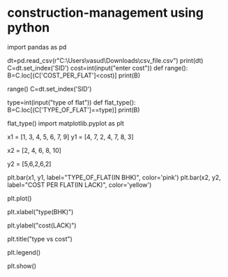 # construction-management using python
import pandas as pd

dt=pd.read_csv(r"C:\Users\vasud\Downloads\csv_file.csv")
print(dt)
C=dt.set_index('SID')
cost=int(input("enter cost"))
def range():
    B=C.loc[(C['COST_PER_FLAT']<cost)]
    print(B)

range()
C=dt.set_index('SID')

type=int(input("type of flat")) 
def flat_type(): 
    B=C.loc[(C['TYPE_OF_FLAT']==type)] 
    print(B)

flat_type()
import matplotlib.pyplot as plt

x1 = [1, 3, 4, 5, 6, 7, 9] 
y1 = [4, 7, 2, 4, 7, 8, 3]

x2 = [2, 4, 6, 8, 10]

y2 = [5,6,2,6,2]

plt.bar(x1, y1, label="TYPE_OF_FLAT(IN BHK)", color='pink') 
plt.bar(x2, y2, label="COST PER FLAT(IN LACK)", color='yellow')

plt.plot()

plt.xlabel("type(BHK)")

plt.ylabel("cost(LACK)")

plt.title("type vs cost")

plt.legend()

plt.show()
